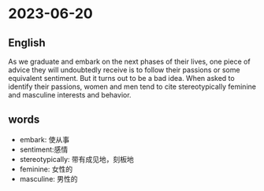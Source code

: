 # 2023-06-20

## English
As we graduate and embark on the next
phases of their lives, one piece of advice
they will undoubtedly receive is to follow
their passions or some equivalent
sentiment. But it turns out to be a bad
idea. When asked to identify their
passions, women and men tend to cite
stereotypically feminine and masculine
interests and behavior.

## words
* embark: 使从事
* sentiment:感情
* stereotypically: 带有成见地，刻板地
* feminine: 女性的
* masculine: 男性的
